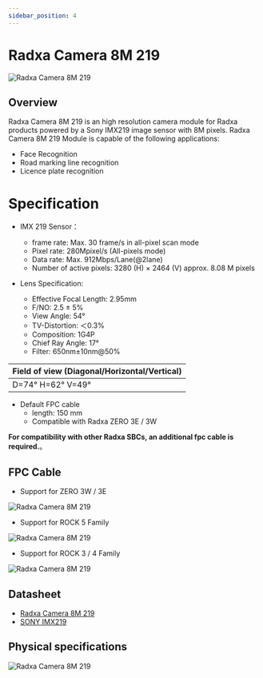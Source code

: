 ```yaml
---
sidebar_position: 4
---
```


# Radxa Camera 8M 219

![Radxa Camera 8M 219](/img/accessories/camera-8m-219-01.webp)

## Overview

Radxa Camera 8M 219 is an high resolution camera module for Radxa products powered by a Sony IMX219 image sensor with 8M pixels. Radxa Camera 8M 219 Module is capable of the following applications:

- Face Recognition
- Road marking line recognition
- Licence plate recognition

# Specification

- IMX 219 Sensor：

  - frame rate: Max. 30 frame/s in all-pixel scan mode
  - Pixel rate: 280Mpixel/s (All-pixels mode)
  - Data rate: Max. 912Mbps/Lane(@2lane)
  - Number of active pixels: 3280 (H) × 2464 (V) approx. 8.08 M pixels

- Lens Specification:
  - Effective Focal Length: 2.95mm
  - F/NO: 2.5 ± 5%
  - View Angle: 54°
  - TV-Distortion: ＜0.3%
  - Composition: 1G4P
  - Chief Ray Angle: 17°
  - Filter: 650nm±10nm@50%

| Field of view (Diagonal/Horizontal/Vertical) |
| -------------------------------------------- |
| D=74° H=62° V=49°                            |

- Default FPC cable
  - length: 150 mm
  - Compatible with Radxa ZERO 3E / 3W

**For compatibility with other Radxa SBCs, an additional fpc cable is required.**。

## FPC Cable

- Support for ZERO 3W / 3E

![Radxa Camera 8M 219](/img/accessories/camera-8m-219-02.webp)

- Support for ROCK 5 Family

![Radxa Camera 8M 219](/img/accessories/camera-8m-219-03.webp)

- Support for ROCK 3 / 4 Family

![Radxa Camera 8M 219](/img/accessories/camera-8m-219-04.webp)

## Datasheet

- [Radxa Camera 8M 219](https://dl.radxa.com/accessories/camera-8m-219/radxa_camera_8m_219_product_brief_Revision_1.0.pdf)
- [SONY IMX219](https://dl.radxa.com/accessories/camera-8m-219/IMX219.pdf)

## Physical specifications

![Radxa Camera 8M 219](/img/accessories/camera-8m-219-05.webp)

